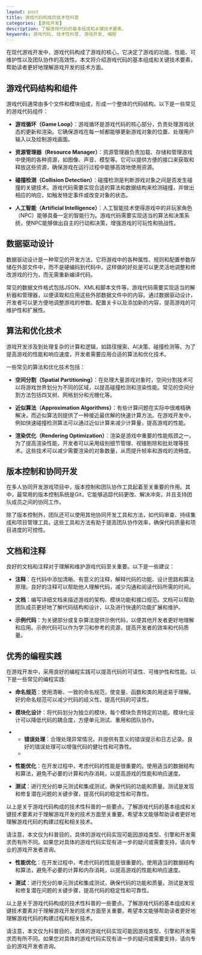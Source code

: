```yaml
---
layout: post
title: 游戏代码构成的技术性科普
categories: [游戏开发]
description: 了解游戏代码的基本组成和关键技术要素。
keywords: 游戏代码, 技术性科普, 游戏开发, 编程
---
```


在现代游戏开发中，游戏代码构成了游戏的核心。它决定了游戏的功能、性能、可维护性以及团队协作的高效性。本文将介绍游戏代码的基本组成和关键技术要素，帮助读者更好地理解游戏开发的技术方面。

## 游戏代码结构和组件

游戏代码通常由多个文件和模块组成，形成一个整体的代码结构。以下是一些常见的游戏代码组件：

- **游戏循环（Game Loop）**：游戏循环是游戏代码的核心部分，负责处理游戏状态的更新和渲染。它确保游戏在每一帧都能够更新游戏对象的位置、处理用户输入以及绘制游戏画面。

- **资源管理器（Resource Manager）**：资源管理器负责加载、存储和管理游戏中使用的各种资源，如图像、声音、模型等。它可以提供方便的接口来获取和释放这些资源，确保游戏在运行过程中能够高效地使用资源。

- **碰撞检测（Collision Detection）**：碰撞检测是判断游戏对象之间是否发生碰撞的关键技术。游戏代码需要实现合适的算法和数据结构来检测碰撞，并做出相应的响应，如触发特定事件或改变对象的状态。

- **人工智能（Artificial Intelligence）**：人工智能技术使得游戏中的非玩家角色（NPC）能够具备一定的智能行为。游戏代码需要实现适当的算法和决策系统，使NPC能够做出自主的行动和决策，增强游戏的可玩性和挑战性。

## 数据驱动设计

数据驱动设计是一种常见的开发方法，它将游戏中的各种属性、规则和配置参数存储在外部文件中，而不是硬编码到代码中。这样做的好处是可以更灵活地调整和修改游戏的行为，而无需重新编译代码。

常见的数据文件格式包括JSON、XML和脚本文件等。游戏代码需要实现适当的解析器和管理器，以便读取和应用这些外部数据文件中的内容。通过数据驱动设计，开发者可以更方便地调整游戏的参数、配置关卡以及添加新的内容，提高游戏的可维护性和扩展性。

## 算法和优化技术

游戏开发涉及到处理复杂的计算和逻辑，如路径搜索、AI决策、碰撞检测等。为了提高游戏的性能和响应速度，开发者需要应用合适的算法和优化技术。

一些常见的算法和优化技术包括：

- **空间分割（Spatial Partitioning）**：在处理大量游戏对象时，空间分割技术可以将游戏世界划分为不同的区域，以提高碰撞检测和渲染性能。常见的空间分割方法包括四叉树、网格划分和光栅化等。

- **近似算法（Approximation Algorithms）**：有些计算问题在实际中很难精确解决，而近似算法则提供了一种接近最优解的快速计算方法。在游戏开发中，例如快速碰撞检测算法可以通过近似计算来减少计算量，提高游戏的性能。

- **渲染优化（Rendering Optimization）**：渲染是游戏中重要的性能瓶颈之一。为了提高渲染性能，开发者可以采用级别细节管理、视锥剔除和批处理等技术。这些技术可以减少需要渲染的对象数量，从而提升帧率和游戏的流畅度。

## 版本控制和协同开发

在多人协同开发游戏项目中，版本控制和团队协作工具起着至关重要的作用。其中，最常用的版本控制系统是Git，它能够追踪代码更改、解决冲突，并且支持团队成员之间的协同工作。

除了版本控制外，团队还可以使用其他协同开发工具和方法，如代码审查、持续集成和项目管理工具。这些工具和方法有助于提高团队协作效率，确保代码质量和项目进度的可控性。

## 文档和注释

良好的文档和注释对于理解和维护游戏代码至关重要。以下是一些建议：

- **注释**：在代码中添加清晰、有意义的注释，解释代码的功能、设计思路和算法原理。良好的注释可以帮助他人理解代码，减少沟通和阅读代码所需的时间。

- **文档**：编写详细文档来描述游戏的架构、模块功能和接口规范。文档可以帮助团队成员更好地了解代码结构和设计，以及进行快速的功能扩展和维护。

- **示例代码**：为关键部分或复杂算法提供示例代码，以便其他开发者更好地理解和应用。示例代码可以作为学习和参考的资源，提高开发者的效率和代码质量。

## 优秀的编程实践

在游戏开发中，采用良好的编程实践可以提高代码的可读性、可维护性和性能。以下是一些常见的编程实践:

- **命名规范**：使用清晰、一致的命名规范，使变量、函数和类的用途易于理解。好的命名规范可以减少代码的歧义性，提高代码的可读性。

- **模块化设计**：将代码划分为独立的模块，每个模块负责特定的功能。模块化设计可以降低代码的耦合度，方便单元测试、重用和团队协作。

- - **错误处理**：合理处理异常情况，并提供有意义的错误提示和日志记录。良好的错误处理可以增强代码的健壮性和可靠性。
  - 
- **性能优化**：在开发过程中，考虑代码的性能是很重要的。使用适当的数据结构和算法，避免不必要的计算和内存消耗，以提高游戏的性能和响应速度。

- **测试**：进行充分的单元测试和集成测试，确保代码的功能和质量。测试是发现和修复潜在问题的关键步骤，提高代码的稳定性和可靠性。

以上是关于游戏代码构成的技术性科普的一些要点。了解游戏代码的基本组成和关键技术要素对于理解游戏开发的技术方面至关重要。希望本文能够帮助读者更好地理解游戏代码的构建过程和相关技术。

请注意，本文仅为科普目的，具体的游戏代码实现可能因游戏类型、引擎和开发需求而有所不同。如果您对具体的游戏代码实现有进一步的疑问或需要支持，请向专业的游戏开发者咨询。


- **性能优化**：在开发过程中，考虑代码的性能是很重要的。使用适当的数据结构和算法，避免不必要的计算和内存消耗，以提高游戏的性能和响应速度。

- **测试**：进行充分的单元测试和集成测试，确保代码的功能和质量。测试是发现和修复潜在问题的关键步骤，提高代码的稳定性和可靠性。

以上是关于游戏代码构成的技术性科普的一些要点。了解游戏代码的基本组成和关键技术要素对于理解游戏开发的技术方面至关重要。希望本文能够帮助读者更好地理解游戏代码的构建过程和相关技术。

请注意，本文仅为科普目的，具体的游戏代码实现可能因游戏类型、引擎和开发需求而有所不同。如果您对具体的游戏代码实现有进一步的疑问或需要支持，请向专业的游戏开发者咨询。
